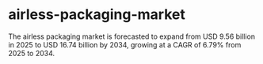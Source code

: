 # airless-packaging-market
The airless packaging market is forecasted to expand from USD 9.56 billion in 2025 to USD 16.74 billion by 2034, growing at a CAGR of 6.79% from 2025 to 2034.

